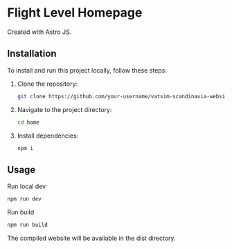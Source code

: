 # Flight Level Homepage
Created with Astro JS.

## Installation

To install and run this project locally, follow these steps:

1. Clone the repository:

   ```bash
   git clone https://github.com/your-username/vatsim-scandinavia-website.git
   ```
2. Navigate to the project directory:

   ```bash
   cd home
   ```
3. Install dependencies:

   ```bash
   npm i
   ```

## Usage

Run local dev
   ```bash
   npm run dev
   ```

Run build
   ```bash
   npm run build
   ```
The compiled website will be available in the dist directory.

